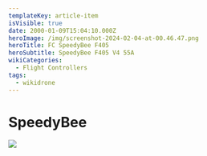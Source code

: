 ```yaml
---
templateKey: article-item
isVisible: true
date: 2000-01-09T15:04:10.000Z
heroImage: /img/screenshot-2024-02-04-at-00.46.47.png
heroTitle: FC SpeedyBee F405
heroSubtitle: SpeedyBee F405 V4 55A
wikiCategories:
  - Flight Controllers
tags:
  - wikidrone
---
```

# SpeedyBee

![](/img/f405-v3-specification-2.jpg)

![]()